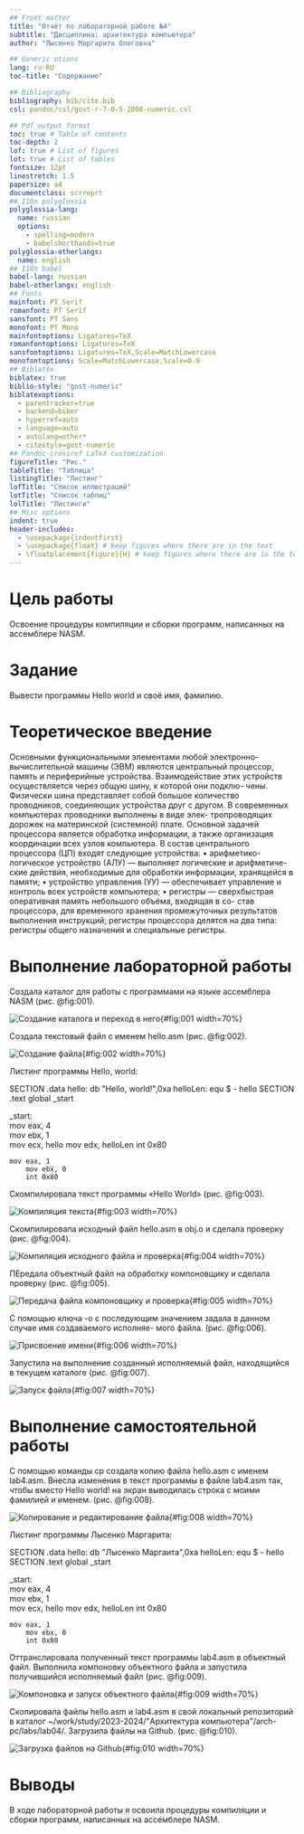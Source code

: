 ```yaml
---
## Front matter
title: "Отчёт по лабораторной работе №4"
subtitle: "Дисциплина: архитектура компьютера"
author: "Лысенко Маргарита Олеговна"

## Generic otions
lang: ru-RU
toc-title: "Содержание"

## Bibliography
bibliography: bib/cite.bib
csl: pandoc/csl/gost-r-7-0-5-2008-numeric.csl

## Pdf output format
toc: true # Table of contents
toc-depth: 2
lof: true # List of figures
lot: true # List of tables
fontsize: 12pt
linestretch: 1.5
papersize: a4
documentclass: scrreprt
## I18n polyglossia
polyglossia-lang:
  name: russian
  options:
	- spelling=modern
	- babelshorthands=true
polyglossia-otherlangs:
  name: english
## I18n babel
babel-lang: russian
babel-otherlangs: english
## Fonts
mainfont: PT Serif
romanfont: PT Serif
sansfont: PT Sans
monofont: PT Mono
mainfontoptions: Ligatures=TeX
romanfontoptions: Ligatures=TeX
sansfontoptions: Ligatures=TeX,Scale=MatchLowercase
monofontoptions: Scale=MatchLowercase,Scale=0.9
## Biblatex
biblatex: true
biblio-style: "gost-numeric"
biblatexoptions:
  - parentracker=true
  - backend=biber
  - hyperref=auto
  - language=auto
  - autolang=other*
  - citestyle=gost-numeric
## Pandoc-crossref LaTeX customization
figureTitle: "Рис."
tableTitle: "Таблица"
listingTitle: "Листинг"
lofTitle: "Список иллюстраций"
lotTitle: "Список таблиц"
lolTitle: "Листинги"
## Misc options
indent: true
header-includes:
  - \usepackage{indentfirst}
  - \usepackage{float} # keep figures where there are in the text
  - \floatplacement{figure}{H} # keep figures where there are in the text
---
```


# Цель работы

Освоение процедуры компиляции и сборки программ, написанных на ассемблере NASM.

# Задание

Вывести программы Hello world и своё имя, фамилию.

# Теоретическое введение

Основными функциональными элементами любой электронно-вычислительной машины
(ЭВМ) являются центральный процессор, память и периферийные устройства.
Взаимодействие этих устройств осуществляется через общую шину, к которой они подклю-
чены. Физически шина представляет собой большое количество проводников, соединяющих
устройства друг с другом. В современных компьютерах проводники выполнены в виде элек-
тропроводящих дорожек на материнской (системной) плате.
Основной задачей процессора является обработка информации, а также организация
координации всех узлов компьютера. В состав центрального процессора (ЦП) входят
следующие устройства:
• арифметико-логическое устройство (АЛУ) — выполняет логические и арифметиче-
ские действия, необходимые для обработки информации, хранящейся в памяти;
• устройство управления (УУ) — обеспечивает управление и контроль всех устройств
компьютера;
• регистры — сверхбыстрая оперативная память небольшого объёма, входящая в со-
став процессора, для временного хранения промежуточных результатов выполнения
инструкций; регистры процессора делятся на два типа: регистры общего назначения и
специальные регистры.

# Выполнение лабораторной работы

Создала каталог для работы с программами на языке ассемблера NASM (рис. @fig:001).

![Создание каталога и переход в него](image/fig1.png){#fig:001 width=70%}

Создала текстовый файл с именем hello.asm (рис. @fig:002).

![Создание файла](image/fig2.png){#fig:002 width=70%}

Листинг программы Hello, world:

SECTION .data
	hello:      db "Hello, world!",0xa 
		helloLen:   equ $ - hello
SECTION .text
	global _start           

_start:                 
        mov eax, 4      
        mov ebx, 1    
        mov ecx, hello
        mov edx, helloLen
        int 0x80        
	
	mov eax, 1       
        mov ebx, 0      
        int 0x80    

Скомпилировала текст программы «Hello World» (рис. @fig:003).

![Компиляция текста](image/fig3.png){#fig:003 width=70%}

Скомпилировала исходный файл hello.asm в obj.o и сделала проверку (рис. @fig:004).

![Компиляция исходного файла и проверка](image/fig4.png){#fig:004 width=70%}

ПЕредала объектный файл на обработку компоновщику и сделала проверку (рис. @fig:005).

![Передача файла компоновщику и проверка](image/fig5.png){#fig:005 width=70%}

С помощью ключа -o с последующим значением задала в данном случае имя создаваемого исполняе-
мого файла. (рис. @fig:006).

![Присвоение имени](image/fig6.png){#fig:006 width=70%}

Запустила на выполнение созданный исполняемый файл, находящийся в текущем каталоге (рис. @fig:007).

![Запуск файла](image/fig7.png){#fig:007 width=70%}

# Выполнение самостоятельной работы

С помощью команды cp создала копию файла hello.asm с именем lab4.asm. Внесла изменения в текст программы в файле lab4.asm так, чтобы вместо Hello world! на экран выводилась строка с моими фамилией и именем. (рис. @fig:008).

![Копирование  и редактирование файла](image/fig8.png){#fig:008 width=70%}

Листинг программы Лысенко Маргарита:

SECTION .data
	hello:      db "Лысенко Маргаита",0xa 
		helloLen:   equ $ - hello
SECTION .text
	global _start           

_start:                 
        mov eax, 4      
        mov ebx, 1    
        mov ecx, hello
        mov edx, helloLen
        int 0x80        
	
	mov eax, 1       
        mov ebx, 0      
        int 0x80      


Оттранслировала полученный текст программы lab4.asm в объектный файл. Выполнила
компоновку объектного файла и запустила получившийся исполняемый файл (рис. @fig:009).

![Компоновка  и запуск объектного файла](image/fig9.png){#fig:009 width=70%}

Скопировала файлы hello.asm и lab4.asm в свой локальный репозиторий в каталог ~/work/study/2023-2024/"Архитектура компьютера"/arch-pc/labs/lab04/. Загрузила файлы на Github. (рис. @fig:010).

![Загрузка файлов на Github](image/fig10.png){#fig:010 width=70%}      

# Выводы

В ходе лабораторной работы я освоила процедуры компиляции и сборки программ, написанных на ассемблере NASM.

